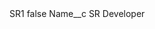 <?xml version="1.0" encoding="UTF-8"?>
<CustomMetadata xmlns="http://soap.sforce.com/2006/04/metadata" xmlns:xsi="http://www.w3.org/2001/XMLSchema-instance" xmlns:xsd="http://www.w3.org/2001/XMLSchema">
    <label>SR1</label>
    <protected>false</protected>
    <values>
        <field>Name__c</field>
        <value xsi:type="xsd:string">SR Developer</value>
    </values>
</CustomMetadata>
